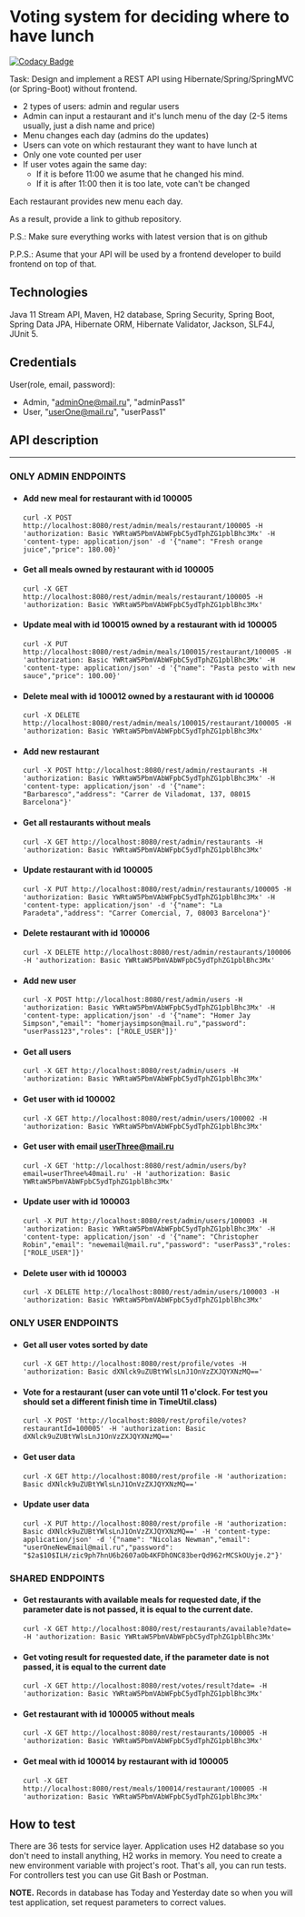 Voting system for deciding where to have lunch
==================

[![Codacy Badge](https://api.codacy.com/project/badge/Grade/b2ecfc9e96804419811d7342f5ce877c)](https://app.codacy.com/app/Lamekhova/VotingApp?utm_source=github.com&utm_medium=referral&utm_content=Lamekhova/VotingApp&utm_campaign=Badge_Grade_Dashboard)

Task: Design and implement a REST API using Hibernate/Spring/SpringMVC (or Spring-Boot) without frontend.

 * 2 types of users: admin and regular users
 * Admin can input a restaurant and it's lunch menu of the day (2-5 items usually, just a dish name and price)
 * Menu changes each day (admins do the updates)
 * Users can vote on which restaurant they want to have lunch at
 * Only one vote counted per user
 * If user votes again the same day:
    - If it is before 11:00 we asume that he changed his mind.
    - If it is after 11:00 then it is too late, vote can't be changed

Each restaurant provides new menu each day.

As a result, provide a link to github repository.

P.S.: Make sure everything works with latest version that is on github

P.P.S.: Asume that your API will be used by a frontend developer to build frontend on top of that.
 
## Technologies

Java 11 Stream API, Maven, H2 database, Spring Security, Spring Boot, Spring Data JPA, Hibernate ORM, Hibernate Validator, Jackson, SLF4J, JUnit 5.

## Credentials

  User(role, email, password):
  * Admin, "adminOne@mail.ru", "adminPass1"
  * User, "userOne@mail.ru", "userPass1"

## API description

---

###  ONLY ADMIN ENDPOINTS

- #### Add new meal for restaurant with id 100005
    `curl -X POST http://localhost:8080/rest/admin/meals/restaurant/100005 -H 'authorization: Basic YWRtaW5PbmVAbWFpbC5ydTphZG1pblBhc3Mx' -H 'content-type: application/json' -d '{"name": "Fresh orange juice","price": 180.00}'`                                                                                                                                                                     
    
- #### Get all meals owned by restaurant with id 100005
    `curl -X GET http://localhost:8080/rest/admin/meals/restaurant/100005 -H 'authorization: Basic YWRtaW5PbmVAbWFpbC5ydTphZG1pblBhc3Mx'`
    
- #### Update meal with id 100015 owned by a restaurant with id 100005
    `curl -X PUT http://localhost:8080/rest/admin/meals/100015/restaurant/100005 -H 'authorization: Basic YWRtaW5PbmVAbWFpbC5ydTphZG1pblBhc3Mx' -H 'content-type: application/json' -d '{"name": "Pasta pesto with new sauce","price": 100.00}'`
                                                                                                                                                                              	
- #### Delete meal with id 100012 owned by a restaurant with id 100006
    `curl -X DELETE http://localhost:8080/rest/admin/meals/100015/restaurant/100005 -H 'authorization: Basic YWRtaW5PbmVAbWFpbC5ydTphZG1pblBhc3Mx'`

- #### Add new restaurant
    `curl -X POST http://localhost:8080/rest/admin/restaurants -H 'authorization: Basic YWRtaW5PbmVAbWFpbC5ydTphZG1pblBhc3Mx' -H 'content-type: application/json' -d '{"name": "Barbaresco","address": "Carrer de Viladomat, 137, 08015 Barcelona"}'`

- #### Get all restaurants without meals
    `curl -X GET http://localhost:8080/rest/admin/restaurants -H 'authorization: Basic YWRtaW5PbmVAbWFpbC5ydTphZG1pblBhc3Mx'`

- #### Update restaurant with id 100005
    `curl -X PUT http://localhost:8080/rest/admin/restaurants/100005 -H 'authorization: Basic YWRtaW5PbmVAbWFpbC5ydTphZG1pblBhc3Mx' -H 'content-type: application/json' -d '{"name": "La Paradeta","address": "Carrer Comercial, 7, 08003 Barcelona"}'`

- #### Delete restaurant with id 100006
    `curl -X DELETE http://localhost:8080/rest/admin/restaurants/100006 -H 'authorization: Basic YWRtaW5PbmVAbWFpbC5ydTphZG1pblBhc3Mx'`
    
- #### Add new user
    `curl -X POST http://localhost:8080/rest/admin/users -H 'authorization: Basic YWRtaW5PbmVAbWFpbC5ydTphZG1pblBhc3Mx' -H 'content-type: application/json' -d '{"name": "Homer Jay Simpson","email": "homerjaysimpson@mail.ru","password": "userPass123","roles": ["ROLE_USER"]}'`

- #### Get all users
    `curl -X GET http://localhost:8080/rest/admin/users -H 'authorization: Basic YWRtaW5PbmVAbWFpbC5ydTphZG1pblBhc3Mx'`

- #### Get user with id 100002
    `curl -X GET http://localhost:8080/rest/admin/users/100002 -H 'authorization: Basic YWRtaW5PbmVAbWFpbC5ydTphZG1pblBhc3Mx'`

- #### Get user with email userThree@mail.ru
    `curl -X GET 'http://localhost:8080/rest/admin/users/by?email=userThree%40mail.ru' -H 'authorization: Basic YWRtaW5PbmVAbWFpbC5ydTphZG1pblBhc3Mx'`
    
- #### Update user with id 100003
    `curl -X PUT http://localhost:8080/rest/admin/users/100003 -H 'authorization: Basic YWRtaW5PbmVAbWFpbC5ydTphZG1pblBhc3Mx' -H 'content-type: application/json' -d '{"name": "Christopher Robin","email": "newemail@mail.ru","password": "userPass3","roles:["ROLE_USER"]}'`
    
- #### Delete user with id 100003
    `curl -X DELETE http://localhost:8080/rest/admin/users/100003 -H 'authorization: Basic YWRtaW5PbmVAbWFpbC5ydTphZG1pblBhc3Mx'`


### ONLY USER ENDPOINTS

- #### Get all user votes sorted by date
    `curl -X GET http://localhost:8080/rest/profile/votes -H 'authorization: Basic dXNlck9uZUBtYWlsLnJ1OnVzZXJQYXNzMQ=='`

- #### Vote for a restaurant (user can vote until 11 o'clock. For test you should set a different finish time in TimeUtil.class) 
    `curl -X POST 'http://localhost:8080/rest/profile/votes?restaurantId=100005' -H 'authorization: Basic dXNlck9uZUBtYWlsLnJ1OnVzZXJQYXNzMQ=='`

- #### Get user data
    `curl -X GET http://localhost:8080/rest/profile -H 'authorization: Basic dXNlck9uZUBtYWlsLnJ1OnVzZXJQYXNzMQ=='`

- #### Update user data 
    `curl -X PUT http://localhost:8080/rest/profile -H 'authorization: Basic dXNlck9uZUBtYWlsLnJ1OnVzZXJQYXNzMQ==' -H 'content-type: application/json' -d '{"name": "Nicolas Newman","email": "userOneNewEmail@mail.ru","password": "$2a$10$ILH/zic9ph7hnU6b2607aOb4KFDhONC83berQd962rMCSkOUyje.2"}'`


### SHARED ENDPOINTS

- #### Get restaurants with available meals for requested date, if the parameter date is not passed, it is equal to the current date.
    `curl -X GET http://localhost:8080/rest/restaurants/available?date= -H 'authorization: Basic YWRtaW5PbmVAbWFpbC5ydTphZG1pblBhc3Mx'`
    
- #### Get voting result for requested date, if the parameter date is not passed, it is equal to the current date
    `curl -X GET http://localhost:8080/rest/votes/result?date= -H 'authorization: Basic YWRtaW5PbmVAbWFpbC5ydTphZG1pblBhc3Mx'`
    
- #### Get restaurant with id 100005 without meals
    `curl -X GET http://localhost:8080/rest/restaurants/100005 -H 'authorization: Basic YWRtaW5PbmVAbWFpbC5ydTphZG1pblBhc3Mx'`

- #### Get meal with id 100014 by restaurant with id 100005
    `curl -X GET http://localhost:8080/rest/meals/100014/restaurant/100005 -H 'authorization: Basic YWRtaW5PbmVAbWFpbC5ydTphZG1pblBhc3Mx'`

## How to test  
          
There are 36 tests for service layer. Application uses H2 database so you don't need to install anything, H2 works in memory. 
You need to create a new environment variable with project's root. That's all, you can run tests.  
For controllers test you can use Git Bash or Postman.

 **NOTE.** Records in database has Today and Yesterday date so when you will test application, set request parameters to correct values.